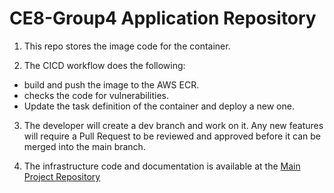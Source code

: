 # CE8-Group4 Application Repository

1. This repo stores the image code for the container.

2. The CICD workflow does the following:
 - build and push the image to the AWS ECR.
 - checks the code for vulnerabilities.
 - Update the task definition of the container and deploy a new one.

3. The developer will create a dev branch and work on it. Any new features will require a Pull Request to be reviewed and approved before it can be merged into the main branch.

4. The infrastructure code and documentation is available at the [Main Project Repository](https://github.com/jingyang022/ce8-grp4-infra)
